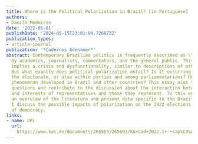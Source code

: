 ```yaml
---
title: Where is the Political Polarization in Brazil? [in Portuguese]
authors:
- Danilo Medeiros
date: '2022-01-01'
publishDate: '2024-05-15T23:01:04.726873Z'
publication_types:
- article-journal
publication: '*Cadernos Adenauer*'
abstract: Contemporary Brazilian politics is frequently described as \"polarized\"
  by academics, journalists, commentators, and the general public. This term often
  implies a crisis and dysfunctionality, similar to descriptions of other democracies.
  But what exactly does political polarization entail? Is it occurring only among
  the electorate, or also within parties and among parliamentarians? How has this
  phenomenon developed in Brazil and other countries? This essay aims to answer these
  questions and contribute to the discussion about the interaction between the preferences
  and interests of representatives and those they represent. To this end, I provide
  an overview of the literature and present data specific to the Brazilian case. Finally,
  I discuss the possible impacts of polarization on the 2022 elections and the future
  of democracy.
links:
- name: URL
  url: 
    https://www.kas.de/documents/265553/265602/KA+Cad+2022.1+-+cap%C3%ADtulo+2+vf.pdf/d8e32c39-db5a-9695-b931-c362e92686d7?t=1652375381805
---
```

